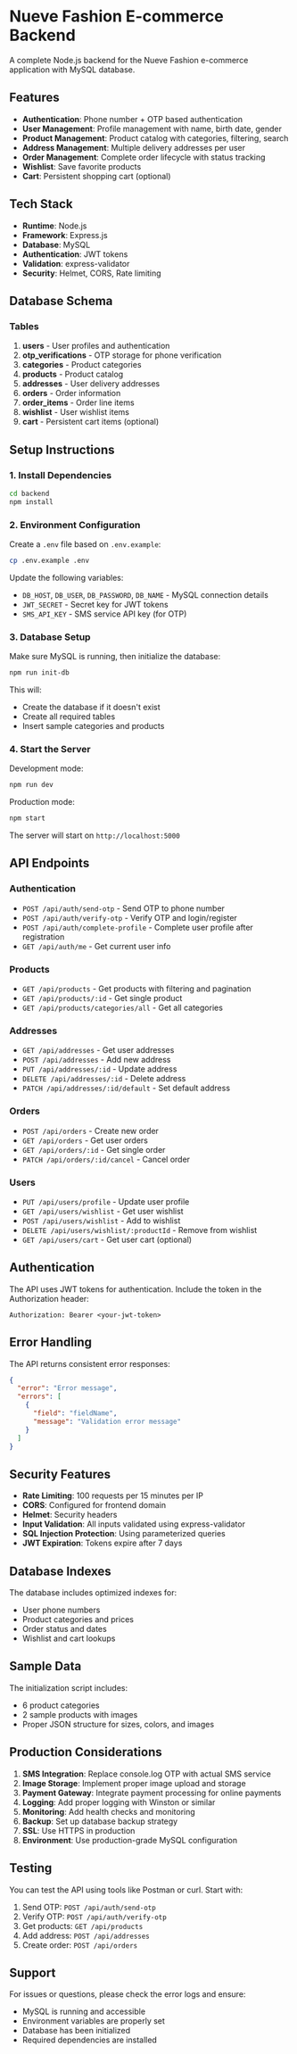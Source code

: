 # Nueve Fashion E-commerce Backend

A complete Node.js backend for the Nueve Fashion e-commerce application with MySQL database.

## Features

- **Authentication**: Phone number + OTP based authentication
- **User Management**: Profile management with name, birth date, gender
- **Product Management**: Product catalog with categories, filtering, search
- **Address Management**: Multiple delivery addresses per user
- **Order Management**: Complete order lifecycle with status tracking
- **Wishlist**: Save favorite products
- **Cart**: Persistent shopping cart (optional)

## Tech Stack

- **Runtime**: Node.js
- **Framework**: Express.js
- **Database**: MySQL
- **Authentication**: JWT tokens
- **Validation**: express-validator
- **Security**: Helmet, CORS, Rate limiting

## Database Schema

### Tables

1. **users** - User profiles and authentication
2. **otp_verifications** - OTP storage for phone verification
3. **categories** - Product categories
4. **products** - Product catalog
5. **addresses** - User delivery addresses
6. **orders** - Order information
7. **order_items** - Order line items
8. **wishlist** - User wishlist items
9. **cart** - Persistent cart items (optional)

## Setup Instructions

### 1. Install Dependencies

```bash
cd backend
npm install
```

### 2. Environment Configuration

Create a `.env` file based on `.env.example`:

```bash
cp .env.example .env
```

Update the following variables:
- `DB_HOST`, `DB_USER`, `DB_PASSWORD`, `DB_NAME` - MySQL connection details
- `JWT_SECRET` - Secret key for JWT tokens
- `SMS_API_KEY` - SMS service API key (for OTP)

### 3. Database Setup

Make sure MySQL is running, then initialize the database:

```bash
npm run init-db
```

This will:
- Create the database if it doesn't exist
- Create all required tables
- Insert sample categories and products

### 4. Start the Server

Development mode:
```bash
npm run dev
```

Production mode:
```bash
npm start
```

The server will start on `http://localhost:5000`

## API Endpoints

### Authentication
- `POST /api/auth/send-otp` - Send OTP to phone number
- `POST /api/auth/verify-otp` - Verify OTP and login/register
- `POST /api/auth/complete-profile` - Complete user profile after registration
- `GET /api/auth/me` - Get current user info

### Products
- `GET /api/products` - Get products with filtering and pagination
- `GET /api/products/:id` - Get single product
- `GET /api/products/categories/all` - Get all categories

### Addresses
- `GET /api/addresses` - Get user addresses
- `POST /api/addresses` - Add new address
- `PUT /api/addresses/:id` - Update address
- `DELETE /api/addresses/:id` - Delete address
- `PATCH /api/addresses/:id/default` - Set default address

### Orders
- `POST /api/orders` - Create new order
- `GET /api/orders` - Get user orders
- `GET /api/orders/:id` - Get single order
- `PATCH /api/orders/:id/cancel` - Cancel order

### Users
- `PUT /api/users/profile` - Update user profile
- `GET /api/users/wishlist` - Get user wishlist
- `POST /api/users/wishlist` - Add to wishlist
- `DELETE /api/users/wishlist/:productId` - Remove from wishlist
- `GET /api/users/cart` - Get user cart (optional)

## Authentication

The API uses JWT tokens for authentication. Include the token in the Authorization header:

```
Authorization: Bearer <your-jwt-token>
```

## Error Handling

The API returns consistent error responses:

```json
{
  "error": "Error message",
  "errors": [
    {
      "field": "fieldName",
      "message": "Validation error message"
    }
  ]
}
```

## Security Features

- **Rate Limiting**: 100 requests per 15 minutes per IP
- **CORS**: Configured for frontend domain
- **Helmet**: Security headers
- **Input Validation**: All inputs validated using express-validator
- **SQL Injection Protection**: Using parameterized queries
- **JWT Expiration**: Tokens expire after 7 days

## Database Indexes

The database includes optimized indexes for:
- User phone numbers
- Product categories and prices
- Order status and dates
- Wishlist and cart lookups

## Sample Data

The initialization script includes:
- 6 product categories
- 2 sample products with images
- Proper JSON structure for sizes, colors, and images

## Production Considerations

1. **SMS Integration**: Replace console.log OTP with actual SMS service
2. **Image Storage**: Implement proper image upload and storage
3. **Payment Gateway**: Integrate payment processing for online payments
4. **Logging**: Add proper logging with Winston or similar
5. **Monitoring**: Add health checks and monitoring
6. **Backup**: Set up database backup strategy
7. **SSL**: Use HTTPS in production
8. **Environment**: Use production-grade MySQL configuration

## Testing

You can test the API using tools like Postman or curl. Start with:

1. Send OTP: `POST /api/auth/send-otp`
2. Verify OTP: `POST /api/auth/verify-otp`
3. Get products: `GET /api/products`
4. Add address: `POST /api/addresses`
5. Create order: `POST /api/orders`

## Support

For issues or questions, please check the error logs and ensure:
- MySQL is running and accessible
- Environment variables are properly set
- Database has been initialized
- Required dependencies are installed